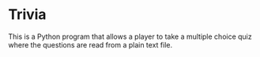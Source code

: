# Trivia
This is a Python program that allows a player to take a multiple choice quiz where the questions are read from a plain text file.
